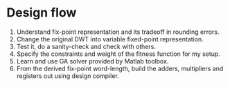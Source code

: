 # Design flow
1. Understand fix-point representation and its tradeoff in rounding errors.
2. Change the original DWT into variable fixed-point representation.
3. Test it, do a sanity-check and check with others.
4. Specify the constraints and weight of the fitness function for my setup.
5. Learn and use GA solver provided by Matlab toolbox.
6. From the derived fix-point word-length, build the adders, multipliers and registers out using design compiler.